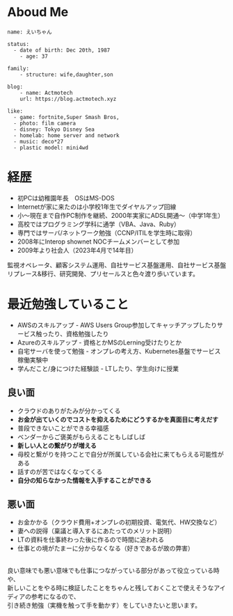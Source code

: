 
# Aboud Me

```
name: えいちゃん

status:
  - date of birth: Dec 20th, 1987
	- age: 37

family:
	- structure: wife,daughter,son

blog:
	- name: Actmotech
    url: https://blog.actmotech.xyz

like:
  - game: fortnite,Super Smash Bros,
  - photo: film camera
  - disney: Tokyo Disney Sea
  - homelab: home server and network
  - music: deco*27
  - plastic model: mini4wd
  ```

# 経歴

- 初PCは幼稚園年長　OSはMS-DOS
- Internetが家に来たのは小学校1年生でダイヤルアップ回線
- 小～現在まで自作PC制作を継続、2000年実家にADSL開通～（中学1年生）
- 高校ではプログラミング学科に通学（VBA、Java、Ruby）
- 専門ではサーバ/ネットワーク勉強（CCNP/ITILを学生時に取得）
- 2008年にInterop shownet NOCチームメンバーとして参加
- 2009年より社会人（2023年4月で14年目）

監視オペレータ、顧客システム運用、自社サービス基盤運用、自社サービス基盤リプレース&移行、研究開発、プリセールスと色々渡り歩いています。

# 最近勉強していること

- AWSのスキルアップ - AWS Users Group参加してキャッチアップしたりサービス触ったり、資格勉強したり
- Azureのスキルアップ - 資格とかMSのLerning受けたりとか
- 自宅サーバを使って勉強 - オンプレの考え方、Kubernetes基盤でサービス稼働実験中
- 学んだこと/身につけた経験談 - LTしたり、学生向けに授業

## 良い面

- クラウドのありがたみが分かってくる
- **お金が出ていくのでコストを抑えるためにどうするかを真面目に考えだす**
- 普段できないことができる幸福感
- ベンダーからご褒美がもらえることもしばしば
- **新しい人との繋がりが増える**
- 母校と繋がりを持つことで自分が所属している会社に来てもらえる可能性がある
- 話すのが苦ではなくなってくる
- **自分の知らなかった情報を入手することができる**

## 悪い面

- お金かかる（クラウド費用+オンプレの初期投資、電気代、HW交換など）
- 妻への説得（稟議と導入するにあたってのメリット説明）
- LTの資料を仕事終わった後に作るので時間に追われる
- 仕事との境がたまーに分からなくなる（好きであるが故の弊害）

<br>
良い意味でも悪い意味でも仕事につながっている部分があって役立っている時や、<br>
新しいことをやる時に検証したことをちゃんと残しておくことで使えそうなアイディアの参考になるので、<br>
引き続き勉強（実機を触って手を動かす）をしていきたいと思います。